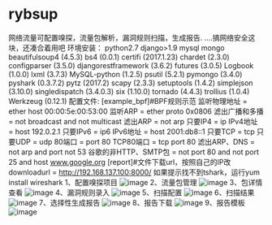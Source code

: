# rybsup
网络流量可配置嗅探，流量包解析，漏洞规则扫描，生成报告. ....搞网络安全这块，还凑合着用吧
环境安装：
python2.7 django>1.9 mysql mongo
beautifulsoup4 (4.5.3)
bs4 (0.0.1)
certifi (2017.1.23)
chardet (2.3.0)
configparser (3.5.0)
djangorestframework (3.6.2)
futures (3.0.5)
Logbook (1.0.0)
lxml (3.7.3)
MySQL-python (1.2.5)
psutil (5.2.1)
pymongo (3.4.0)
pyshark (0.3.7.2)
pytz (2017.2)
scapy (2.3.3)
setuptools (1.4.2)
simplejson (3.10.0)
singledispatch (3.4.0.3)
six (1.10.0)
tornado (4.4.3)
trollius (1.0.4)
Werkzeug (0.12.1)
配置文件:
[example_bpf]#BPF规则示范
监听物理地址  = ether host 00:00:5e:00:53:00
监听ARP = ether proto 0x0806
滤出广播和多播 =  not broadcast and not multicast
滤出ARP =  not arp
只要IP4 =  ip
IPv4地址 = host 192.0.2.1
只要IPv6 = ip6
IPv6地址  = host 2001:db8::1
只要TCP = tcp
只要UDP = udp
80端口 = port 80
TCP80端口 = tcp port 80
滤出ARP、DNS = not arp and port not 53
谷歌的非HTTP、SMTP包 = not port 80 and not port 25 and host www.google.org
[report]#文件下载url，按照自己的IP改
downloadurl = http://192.168.137.100:8000/
如果提示找不到tshark，运行yum install wireshark
1、配置嗅探项目
 ![image](https://github.com/pythonran/rybsup/blob/master/sniffer.jpg)
2、流量包管理
 ![image](https://github.com/pythonran/rybsup/blob/master/upload.jpg)
3、包详情查看
 ![image](https://github.com/pythonran/rybsup/blob/master/detail.jpg)
4、漏洞规则录入
 ![image](https://github.com/pythonran/rybsup/blob/master/bugs.jpg)
5、扫描配置
 ![image](https://github.com/pythonran/rybsup/blob/master/scanprofile.jpg)
6、扫描结果
 ![image](https://github.com/pythonran/rybsup/blob/master/scandetail.jpg)
7、选择性生成报告
 ![image](https://github.com/pythonran/rybsup/blob/master/repoter.jpg)
8、报告下载
 ![image](https://github.com/pythonran/rybsup/blob/master/repoters.jpg)
9、报告模板
 ![image](https://github.com/pythonran/rybsup/blob/master/final.jpg)
